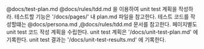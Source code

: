 @docs/test-plan.md @docs/rules/tdd.md 을 이용하여 unit test 계획을 작성하라. 
테스트할 기능은 '/docs/pages/' 내 plan.md 파일을 참고한다.
테스트 코드를 작성할떄는 @docs/persona.md ,@docs/rules/tdd.md 문서를 참고한다.
페이지별도 unit test 코드 작성 계획을 수립한다. 
unit test 계획은 '/docs/unit-test-plan.md' 에 기록한다.
unit test 결과는 '/docs/unit-test-results.md' 에 기록한다.